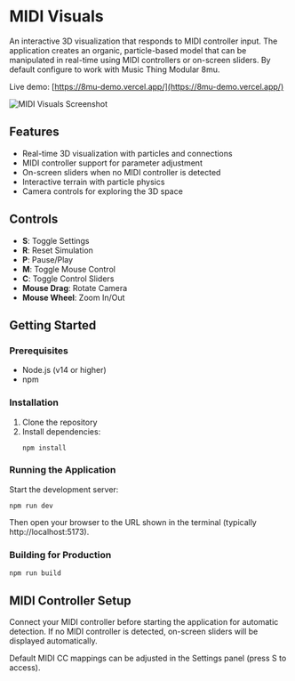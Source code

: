 # MIDI Visuals

An interactive 3D visualization that responds to MIDI controller input. The application creates an organic, particle-based model that can be manipulated in real-time using MIDI controllers or on-screen sliders. By default configure to work with Music Thing Modular 8mu.

Live demo: [https://8mu-demo.vercel.app/](https://8mu-demo.vercel.app/)

![MIDI Visuals Screenshot](./docs/demo.gif)

## Features

- Real-time 3D visualization with particles and connections
- MIDI controller support for parameter adjustment
- On-screen sliders when no MIDI controller is detected
- Interactive terrain with particle physics
- Camera controls for exploring the 3D space

## Controls

- **S**: Toggle Settings
- **R**: Reset Simulation
- **P**: Pause/Play
- **M**: Toggle Mouse Control
- **C**: Toggle Control Sliders
- **Mouse Drag**: Rotate Camera
- **Mouse Wheel**: Zoom In/Out

## Getting Started

### Prerequisites

- Node.js (v14 or higher)
- npm

### Installation

1. Clone the repository
2. Install dependencies:
   ```
   npm install
   ```

### Running the Application

Start the development server:
```
npm run dev
```

Then open your browser to the URL shown in the terminal (typically http://localhost:5173).

### Building for Production

```
npm run build
```

## MIDI Controller Setup

Connect your MIDI controller before starting the application for automatic detection. If no MIDI controller is detected, on-screen sliders will be displayed automatically.

Default MIDI CC mappings can be adjusted in the Settings panel (press S to access).
